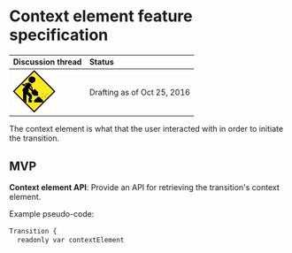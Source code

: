 # Context element feature specification

| Discussion thread | Status |
|:------------------|:-------|
| ![](../../../_assets/under-construction-flashing-barracade-animation.gif) | Drafting as of Oct 25, 2016 |

The context element is what that the user interacted with in order to initiate the transition.

## MVP

**Context element API**: Provide an API for retrieving the transition's context element.

Example pseudo-code:

```
Transition {
  readonly var contextElement
```
